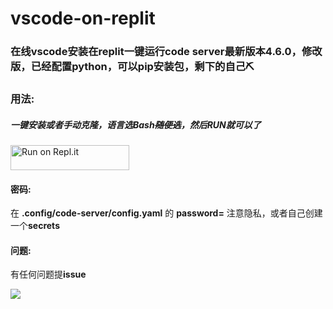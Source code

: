 # vscode-on-replit

### 在线vscode安装在replit一键运行code server最新版本4.6.0，修改版，已经配置python，可以pip安装包，剩下的自己⛏

### 用法:

##### 一键安装或者手动克隆，语言选Bash~~随便选~~，然后RUN就可以了

<a href="https://repl.it/github/hllqk/vscode-on-replit" rel="nofollow">
  <img alt="Run on Repl.it" src="https://camo.githubusercontent.com/5b5316dd014ebbf028c608ff43c6530250b667bea92cdcf87ab231ce583437cc/68747470733a2f2f7265706c2e69742f62616467652f6769746875622f616c6973742d6f72672f616c6973742d7265706c6974" style="height: 40px; width: 190px; max-width: 100%;">
</a>

#### 密码:

在 **.config/code-server/config.yaml** 的 **password=** 注意隐私，或者自己创建一个**secrets**

#### 问题:

有任何问题提**issue**

![](https://cloud.shuia.tk/Qexo/2022/8/5a1bd6aaebee957a456a74992820bdb3.png)
